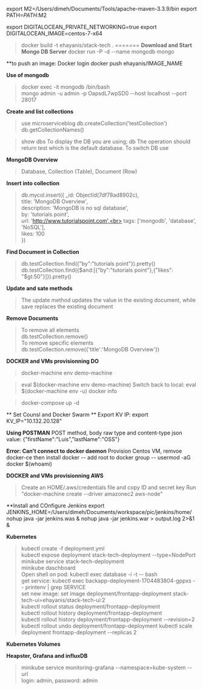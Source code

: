 export M2=/Users/dimeh/Documents/Tools/apache-maven-3.3.9/bin
export PATH=$PATH:$M2

export DIGITALOCEAN_PRIVATE_NETWORKING=true
export DIGITALOCEAN_IMAGE=centos-7-x64

> docker build -t ehayanis/stack-tech .
=======
**Download and Start Mongo DB Server**
> docker run -P -d --name mongodb mongo

**to push an image:
Docker login 
docker push ehayanis/IMAGE_NAME

**Use of mongodb**
> docker exec -it mongodb /bin/bash <br>
> mongo admin -u admin -p OapsdL7wpSD0 --host localhost --port 28017

**Create and list collections**
> use microserviceblog
> db.createCollection('testCollection')
> db.getCollectionNames() 

> show dbs
To display the DB you are using;
> db 
The operation should return test which is the default database. To switch DB 
> use <database>


**MongoDB Overview**
> Database, Collection (Table), Document (Row)

**Insert into collection**
> db.mycol.insert({
     _id: ObjectId(7df78ad8902c),<br>
     title: 'MongoDB Overview', <br>
     description: 'MongoDB is no sql database',<br>
     by: 'tutorials point',<br>
     url: 'http://www.tutorialspoint.com',<br>
     tags: ['mongodb', 'database', 'NoSQL'],<br>
     likes: 100<br>
  })
  
**Find Document in Collection**
> db.testCollection.find({"by":"tutorials point"}).pretty() <br>
> db.testCollection.find({$and:[{"by":"tutorials point"},{"likes": "$gt:50"}]}).pretty()

**Update and sate methods**
> The update method updates the value in the existing document, while save replaces the existing document 

**Remove Documents**
> To remove all elements <br> 
db.testCollection.remove() <br>
> To remove specific elements <br>
db.testCollection.remove({'title':'MongoDB Overview'})


**DOCKER and VMs provisionning DO**
> docker-machine env demo-machine 

> eval $(docker-machine env demo-machine)
> Switch back to local: eval $(docker-machine env -u)
> docker info 

> docker-compose up -d


** Set Counsl and Docker Swarm ** 
Export KV IP: 
export KV_IP="10.132.20.128"

**Using POSTMAN** 
POST method, body raw type and content-type json 
value: {"firstName":"Luis","lastName":"OSS"}


**Error: Can't connect to docker daemon**
Provision Centos VM, remvoe docker-ce then install docker 
-- add root to docker group 
-- usermod -aG docker $(whoami)

**DOCKER and VMs provisionning AWS**
> Create an HOME/.aws/credentials file and copy ID and secret key 
> Run "docker-machine create --driver amazonec2 aws-node"

**Install and COnfigure Jenkins
export JENKINS_HOME=/Users/dimeh/Documents/workspace/pic/jenkins/home/
nohup java -jar jenkins.was &
nohup java -jar jenkins.war > output.log 2>&1 &  

**Kubernetes**  
> kubectl create -f deployment.yml  
> kubectl expose deployment stack-tech-deployment --type=NodePort  
> minikube service stack-tech-deployment  
> minikube daschboard  
> Open shell on pod: kubectl exec database -i -t -- bash  
> get service: kubectl exec backapp-deployment-1704483804-gppxs -- printenv | grep SERVICE  
> set new image: set image deployment/frontapp-deployment stack-tech-ui=ehayanis/stack-tech-ui:2  
> kubectl rollout status deployment/frontapp-deployment  
> kubectl rollout history deployment/frontapp-deployment  
> kubectl rollout history deployment/frontapp-deployment  --revision=2  
> kubectl rollout undo deployment/frontapp-deployment
> kubectl scale deployment frontapp-deployment --replicas 2  

**Kubernetes Volumes**  
>  

**Heapster, Grafana and influxDB**  
> minikube service monitoring-grafana --namespace=kube-system --url  
> login: admin, password: admin  

